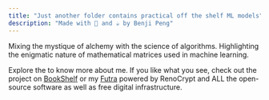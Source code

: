 ```yaml
---
title: "Just another folder contains practical off the shelf ML models"
description: "Made with 💙 and ☕️ by Benji Peng"
---
```


<div class="px-4 py-2 font-bold rounded-md bg-primary-100 dark:bg-primary-900">Mixing the mystique of alchemy with the science of algorithms. Highlighting the enigmatic nature of mathematical matrices used in machine learning.</div>

Explore the to know more about me. If you like what you see, check out the project on <a target="_blank" href="https://books.renocrypt.com">BookShelf</a> or my <a target="_blank" href="https://futur.renocrypt.com">Futra</a> powered by RenoCrypt and ALL the open-source software as well as free digital infrastructure.
